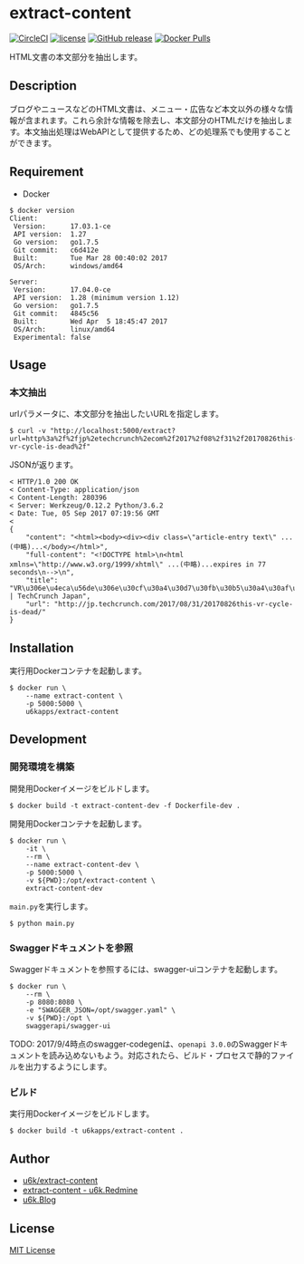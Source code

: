 # extract-content

[![CircleCI](https://img.shields.io/circleci/project/github/u6k/extract-content.svg)](https://circleci.com/gh/u6k/extract-content)
[![license](https://img.shields.io/github/license/u6k/extract-content.svg)](https://github.com/u6k/extract-content/blob/master/LICENSE)
[![GitHub release](https://img.shields.io/github/release/u6k/extract-content.svg)](https://github.com/u6k/extract-content/releases)
[![Docker Pulls](https://img.shields.io/docker/pulls/u6kapps/extract-content.svg)](https://hub.docker.com/r/u6kapps/extract-content/)

HTML文書の本文部分を抽出します。

## Description

ブログやニュースなどのHTML文書は、メニュー・広告など本文以外の様々な情報が含まれます。これら余計な情報を除去し、本文部分のHTMLだけを抽出します。本文抽出処理はWebAPIとして提供するため、どの処理系でも使用することができます。

## Requirement

- Docker

```
$ docker version
Client:
 Version:      17.03.1-ce
 API version:  1.27
 Go version:   go1.7.5
 Git commit:   c6d412e
 Built:        Tue Mar 28 00:40:02 2017
 OS/Arch:      windows/amd64

Server:
 Version:      17.04.0-ce
 API version:  1.28 (minimum version 1.12)
 Go version:   go1.7.5
 Git commit:   4845c56
 Built:        Wed Apr  5 18:45:47 2017
 OS/Arch:      linux/amd64
 Experimental: false
```

## Usage

### 本文抽出

urlパラメータに、本文部分を抽出したいURLを指定します。

```
$ curl -v "http://localhost:5000/extract?url=http%3a%2f%2fjp%2etechcrunch%2ecom%2f2017%2f08%2f31%2f20170826this-vr-cycle-is-dead%2f"
```

JSONが返ります。

```
< HTTP/1.0 200 OK
< Content-Type: application/json
< Content-Length: 280396
< Server: Werkzeug/0.12.2 Python/3.6.2
< Date: Tue, 05 Sep 2017 07:19:56 GMT
<
{
	"content": "<html><body><div><div class=\"article-entry text\" ...(中略)...</body></html>",
	"full-content": "<!DOCTYPE html>\n<html xmlns=\"http://www.w3.org/1999/xhtml\" ...(中略)...expires in 77 seconds\n-->\n",
	"title": "VR\u306e\u4eca\u56de\u306e\u30cf\u30a4\u30d7\u30fb\u30b5\u30a4\u30af\u30eb\u306f\u7d42\u308f\u3063\u305f | TechCrunch Japan",
	"url": "http://jp.techcrunch.com/2017/08/31/20170826this-vr-cycle-is-dead/"
}
```

## Installation

実行用Dockerコンテナを起動します。

```
$ docker run \
    --name extract-content \
    -p 5000:5000 \
    u6kapps/extract-content
```

## Development

### 開発環境を構築

開発用Dockerイメージをビルドします。

```
$ docker build -t extract-content-dev -f Dockerfile-dev .
```

開発用Dockerコンテナを起動します。

```
$ docker run \
    -it \
    --rm \
    --name extract-content-dev \
    -p 5000:5000 \
    -v ${PWD}:/opt/extract-content \
    extract-content-dev
```

`main.py`を実行します。

```
$ python main.py
```

### Swaggerドキュメントを参照

Swaggerドキュメントを参照するには、swagger-uiコンテナを起動します。

```
$ docker run \
    --rm \
    -p 8080:8080 \
    -e "SWAGGER_JSON=/opt/swagger.yaml" \
    -v ${PWD}:/opt \
    swaggerapi/swagger-ui
```

TODO: 2017/9/4時点のswagger-codegenは、`openapi 3.0.0`のSwaggerドキュメントを読み込めないもよう。対応されたら、ビルド・プロセスで静的ファイルを出力するようにします。

### ビルド

実行用Dockerイメージをビルドします。

```
$ docker build -t u6kapps/extract-content .
```

## Author

- [u6k/extract-content](https://github.com/u6k/extract-content)
- [extract-content - u6k.Redmine](https://redmine.u6k.me/projects/extract-content)
- [u6k.Blog](https://blog.u6k.me/)

## License

[MIT License](https://github.com/u6k/extract-content/blob/master/LICENSE)
